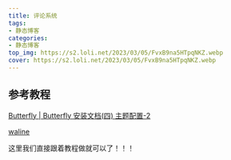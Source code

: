 ```yaml
---
title: 评论系统
tags:
- 静态博客
categories:
- 静态博客
top_img: https://s2.loli.net/2023/03/05/FvxB9na5HTpqNKZ.webp
cover: https://s2.loli.net/2023/03/05/FvxB9na5HTpqNKZ.webp
---
```


## 参考教程

[Butterfly | Butterfly 安装文档(四) 主题配置-2](https://butterfly.js.org/posts/ceeb73f/)

[waline](https://waline.js.org/)

这里我们直接跟着教程做就可以了！！！